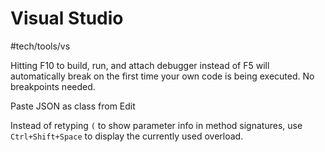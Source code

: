# Visual Studio
#tech/tools/vs

Hitting F10 to build, run, and attach debugger instead of F5 will automatically break on the first time your own code is being executed. No breakpoints needed.

Paste JSON as class from Edit

Instead of retyping `(` to show parameter info in method signatures, use `Ctrl+Shift+Space` to display the currently used overload.
